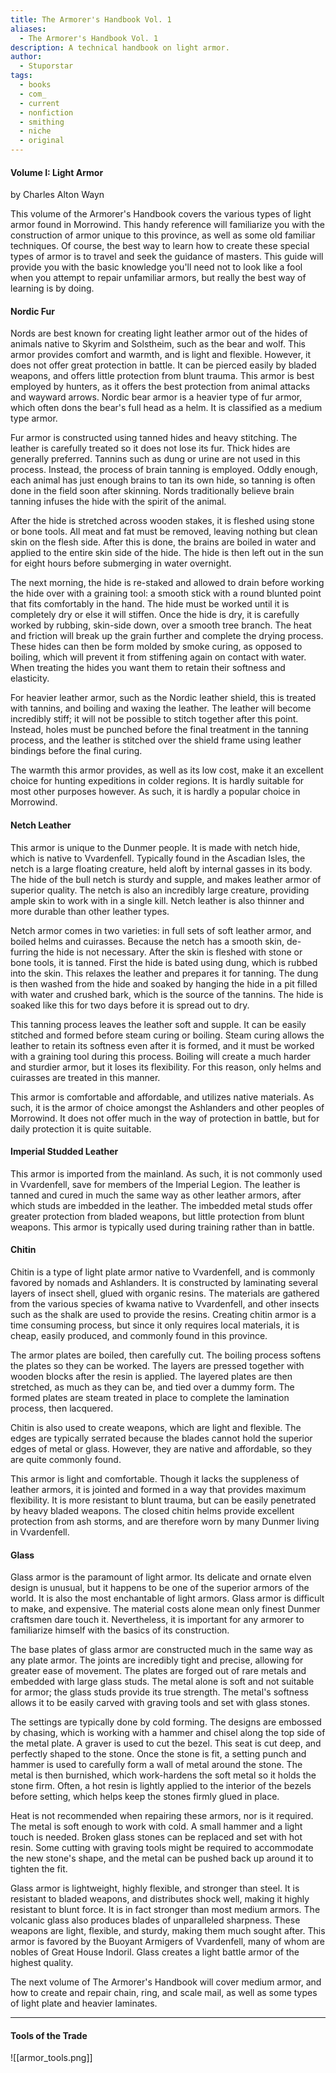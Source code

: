 ```yaml
---
title: The Armorer's Handbook Vol. 1
aliases:
  - The Armorer's Handbook Vol. 1
description: A technical handbook on light armor.
author:
  - Stuporstar
tags:
  - books
  - com_
  - current
  - nonfiction
  - smithing
  - niche
  - original
---
```

#### Volume I: Light Armor  
  
by Charles Alton Wayn  

This volume of the Armorer's Handbook covers the various types of light armor found in Morrowind. This handy reference will familiarize you with the construction of armor unique to this province, as well as some old familiar techniques. Of course, the best way to learn how to create these special types of armor is to travel and seek the guidance of masters. This guide will provide you with the basic knowledge you'll need not to look like a fool when you attempt to repair unfamiliar armors, but really the best way of learning is by doing.  

#### Nordic Fur
Nords are best known for creating light leather armor out of the hides of animals native to Skyrim and Solstheim, such as the bear and wolf. This armor provides comfort and warmth, and is light and flexible. However, it does not offer great protection in battle. It can be pierced easily by bladed weapons, and offers little protection from blunt trauma. This armor is best employed by hunters, as it offers the best protection from animal attacks and wayward arrows. Nordic bear armor is a heavier type of fur armor, which often dons the bear's full head as a helm. It is classified as a medium type armor.  
  
Fur armor is constructed using tanned hides and heavy stitching. The leather is carefully treated so it does not lose its fur. Thick hides are generally preferred. Tannins such as dung or urine are not used in this process. Instead, the process of brain tanning is employed. Oddly enough, each animal has just enough brains to tan its own hide, so tanning is often done in the field soon after skinning. Nords traditionally believe brain tanning infuses the hide with the spirit of the animal.  
  
After the hide is stretched across wooden stakes, it is fleshed using stone or bone tools. All meat and fat must be removed, leaving nothing but clean skin on the flesh side. After this is done, the brains are boiled in water and applied to the entire skin side of the hide. The hide is then left out in the sun for eight hours before submerging in water overnight.  
  
The next morning, the hide is re-staked and allowed to drain before working the hide over with a graining tool: a smooth stick with a round blunted point that fits comfortably in the hand. The hide must be worked until it is completely dry or else it will stiffen. Once the hide is dry, it is carefully worked by rubbing, skin-side down, over a smooth tree branch. The heat and friction will break up the grain further and complete the drying process. These hides can then be form molded by smoke curing, as opposed to boiling, which will prevent it from stiffening again on contact with water. When treating the hides you want them to retain their softness and elasticity.  
  
For heavier leather armor, such as the Nordic leather shield, this is treated with tannins, and boiling and waxing the leather. The leather will become incredibly stiff; it will not be possible to stitch together after this point. Instead, holes must be punched before the final treatment in the tanning process, and the leather is stitched over the shield frame using leather bindings before the final curing.  
  
The warmth this armor provides, as well as its low cost, make it an excellent choice for hunting expeditions in colder regions. It is hardly suitable for most other purposes however. As such, it is hardly a popular choice in Morrowind.  
  
#### Netch Leather
This armor is unique to the Dunmer people. It is made with netch hide, which is native to Vvardenfell. Typically found in the Ascadian Isles, the netch is a large floating creature, held aloft by internal gasses in its body. The hide of the bull netch is sturdy and supple, and makes leather armor of superior quality. The netch is also an incredibly large creature, providing ample skin to work with in a single kill. Netch leather is also thinner and more durable than other leather types.  
  
Netch armor comes in two varieties: in full sets of soft leather armor, and boiled helms and cuirasses. Because the netch has a smooth skin, de-furring the hide is not necessary. After the skin is fleshed with stone or bone tools, it is tanned. First the hide is bated using dung, which is rubbed into the skin. This relaxes the leather and prepares it for tanning. The dung is then washed from the hide and soaked by hanging the hide in a pit filled with water and crushed bark, which is the source of the tannins. The hide is soaked like this for two days before it is spread out to dry.  
  
This tanning process leaves the leather soft and supple. It can be easily stitched and formed before steam curing or boiling. Steam curing allows the leather to retain its softness even after it is formed, and it must be worked with a graining tool during this process. Boiling will create a much harder and sturdier armor, but it loses its flexibility. For this reason, only helms and cuirasses are treated in this manner.  
  
This armor is comfortable and affordable, and utilizes native materials. As such, it is the armor of choice amongst the Ashlanders and other peoples of Morrowind. It does not offer much in the way of protection in battle, but for daily protection it is quite suitable.  

#### Imperial Studded Leather  
This armor is imported from the mainland. As such, it is not commonly used in Vvardenfell, save for members of the Imperial Legion. The leather is tanned and cured in much the same way as other leather armors, after which studs are imbedded in the leather. The imbedded metal studs offer greater protection from bladed weapons, but little protection from blunt weapons. This armor is typically used during training rather than in battle.  
  
#### Chitin
Chitin is a type of light plate armor native to Vvardenfell, and is commonly favored by nomads and Ashlanders. It is constructed by laminating several layers of insect shell, glued with organic resins. The materials are gathered from the various species of kwama native to Vvardenfell, and other insects such as the shalk are used to provide the resins. Creating chitin armor is a time consuming process, but since it only requires local materials, it is cheap, easily produced, and commonly found in this province.  
  
The armor plates are boiled, then carefully cut. The boiling process softens the plates so they can be worked. The layers are pressed together with wooden blocks after the resin is applied. The layered plates are then stretched, as much as they can be, and tied over a dummy form. The formed plates are steam treated in place to complete the lamination process, then lacquered.  
  
Chitin is also used to create weapons, which are light and flexible. The edges are typically serrated because the blades cannot hold the superior edges of metal or glass. However, they are native and affordable, so they are quite commonly found.  
  
This armor is light and comfortable. Though it lacks the suppleness of leather armors, it is jointed and formed in a way that provides maximum flexibility. It is more resistant to blunt trauma, but can be easily penetrated by heavy bladed weapons. The closed chitin helms provide excellent protection from ash storms, and are therefore worn by many Dunmer living in Vvardenfell.  

#### Glass
Glass armor is the paramount of light armor. Its delicate and ornate elven design is unusual, but it happens to be one of the superior armors of the world. It is also the most enchantable of light armors. Glass armor is difficult to make, and expensive. The material costs alone mean only finest Dunmer craftsmen dare touch it. Nevertheless, it is important for any armorer to familiarize himself with the basics of its construction.  
  
The base plates of glass armor are constructed much in the same way as any plate armor. The joints are incredibly tight and precise, allowing for greater ease of movement. The plates are forged out of rare metals and embedded with large glass studs. The metal alone is soft and not suitable for armor; the glass studs provide its true strength. The metal's softness allows it to be easily carved with graving tools and set with glass stones.  
  
The settings are typically done by cold forming. The designs are embossed by chasing, which is working with a hammer and chisel along the top side of the metal plate. A graver is used to cut the bezel. This seat is cut deep, and perfectly shaped to the stone. Once the stone is fit, a setting punch and hammer is used to carefully form a wall of metal around the stone. The metal is then burnished, which work-hardens the soft metal so it holds the stone firm. Often, a hot resin is lightly applied to the interior of the bezels before setting, which helps keep the stones firmly glued in place.  
  
Heat is not recommended when repairing these armors, nor is it required. The metal is soft enough to work with cold. A small hammer and a light touch is needed. Broken glass stones can be replaced and set with hot resin. Some cutting with graving tools might be required to accommodate the new stone's shape, and the metal can be pushed back up around it to tighten the fit.  
  
Glass armor is lightweight, highly flexible, and stronger than steel. It is resistant to bladed weapons, and distributes shock well, making it highly resistant to blunt force. It is in fact stronger than most medium armors. The volcanic glass also produces blades of unparalleled sharpness. These weapons are light, flexible, and sturdy, making them much sought after. This armor is favored by the Buoyant Armigers of Vvardenfell, many of whom are nobles of Great House Indoril. Glass creates a light battle armor of the highest quality.  
  
The next volume of The Armorer's Handbook will cover medium armor, and how to create and repair chain, ring, and scale mail, as well as some types of light plate and heavier laminates.  

***
#### Tools of the Trade

![[armor_tools.png]]